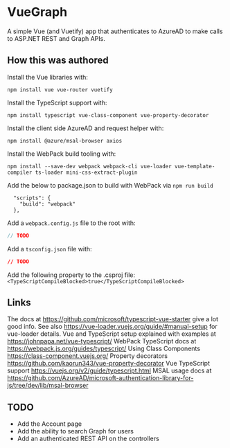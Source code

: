 ﻿# VueGraph

A simple Vue (and Vuetify) app that authenticates to AzureAD to make calls to ASP.NET REST and Graph APIs.

## How this was authored

Install the Vue libraries with:

  `npm install vue vue-router vuetify`

Install the TypeScript support with:

  `npm install typescript vue-class-component vue-property-decorator`

Install the client side AzureAD and request helper with:

  `npm install @azure/msal-browser axios`

Install the WebPack build tooling with:

  `npm install --save-dev webpack webpack-cli vue-loader vue-template-compiler ts-loader mini-css-extract-plugin`

Add the below to package.json to build with WebPack via `npm run build`

```
  "scripts": {
    "build": "webpack"
  },
```

Add a `webpack.config.js` file to the root with:

```js
// TODO
```

Add a `tsconfig.json` file with:

```json
// TODO
```

Add the following property to the .csproj file: `<TypeScriptCompileBlocked>true</TypeScriptCompileBlocked>`

## Links

The docs at <https://github.com/microsoft/typescript-vue-starter> give a lot good info.
See also <https://vue-loader.vuejs.org/guide/#manual-setup> for vue-loader details.
Vue and TypeScript setup explained with examples at <https://johnpapa.net/vue-typescript/>
WebPack TypeScript docs at <https://webpack.js.org/guides/typescript/>
Using Class Components <https://class-component.vuejs.org/>
Property decorators <https://github.com/kaorun343/vue-property-decorator>
Vue TypeScript support <https://vuejs.org/v2/guide/typescript.html>
MSAL usage docs at <https://github.com/AzureAD/microsoft-authentication-library-for-js/tree/dev/lib/msal-browser>

## TODO

- Add the Account page
- Add the ability to search Graph for users
- Add an authenticated REST API on the controllers
